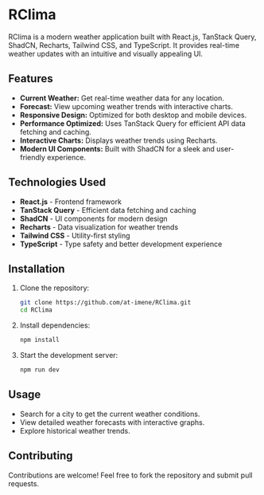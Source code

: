 # RClima

RClima is a modern weather application built with React.js, TanStack Query, ShadCN, Recharts, Tailwind CSS, and TypeScript. It provides real-time weather updates with an intuitive and visually appealing UI.

## Features

- **Current Weather:** Get real-time weather data for any location.
- **Forecast:** View upcoming weather trends with interactive charts.
- **Responsive Design:** Optimized for both desktop and mobile devices.
- **Performance Optimized:** Uses TanStack Query for efficient API data fetching and caching.
- **Interactive Charts:** Displays weather trends using Recharts.
- **Modern UI Components:** Built with ShadCN for a sleek and user-friendly experience.

## Technologies Used

- **React.js** - Frontend framework
- **TanStack Query** - Efficient data fetching and caching
- **ShadCN** - UI components for modern design
- **Recharts** - Data visualization for weather trends
- **Tailwind CSS** - Utility-first styling
- **TypeScript** - Type safety and better development experience

## Installation

1. Clone the repository:
   ```sh
   git clone https://github.com/at-imene/RClima.git
   cd RClima
   ```
2. Install dependencies:
   ```sh
   npm install
   ```
3. Start the development server:
   ```sh
   npm run dev
   ```

## Usage

- Search for a city to get the current weather conditions.
- View detailed weather forecasts with interactive graphs.
- Explore historical weather trends.

## Contributing

Contributions are welcome! Feel free to fork the repository and submit pull requests.

